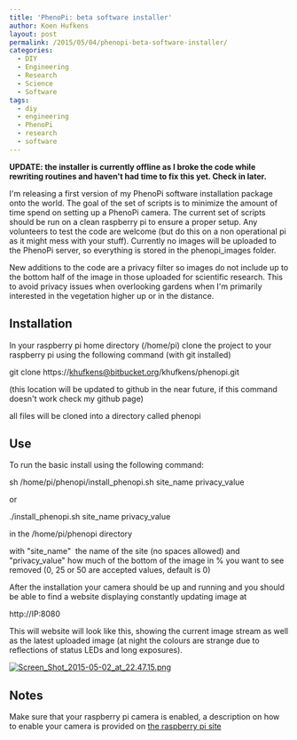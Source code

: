 ```yaml
---
title: 'PhenoPi: beta software installer'
author: Koen Hufkens
layout: post
permalink: /2015/05/04/phenopi-beta-software-installer/
categories:
  - DIY
  - Engineering
  - Research
  - Science
  - Software
tags:
  - diy
  - engineering
  - PhenoPi
  - research
  - software
---
```

<strong>UPDATE: the installer is currently offline as I broke the code while rewriting routines and haven't had time to fix this yet. Check in later.</strong>

I'm releasing a first version of my PhenoPi software installation package onto the world. The goal of the set of scripts is to minimize the amount of time spend on setting up a PhenoPi camera. The current set of scripts should be run on a clean raspberry pi to ensure a proper setup. Any volunteers to test the code are welcome (but do this on a non operational pi as it might mess with your stuff). Currently no images will be uploaded to the PhenoPi server, so everything is stored in the phenopi_images folder.

New additions to the code are a privacy filter so images do not include up to the bottom half of the image in those uploaded for scientific research. This to avoid privacy issues when overlooking gardens when I'm primarily interested in the vegetation higher up or in the distance.

## Installation

In your raspberry pi home directory (/home/pi) clone the project to your raspberry pi using the following command (with git installed)

git clone https://khufkens@bitbucket.org/khufkens/phenopi.git

(this location will be updated to github in the near future, if this command doesn't work check my github page)

all files will be cloned into a directory called phenopi

## Use

To run the basic install using the following command:

sh /home/pi/phenopi/install_phenopi.sh site_name privacy_value

or

./install_phenopi.sh site_name privacy_value

in the /home/pi/phenopi directory

with "site_name"  the name of the site (no spaces allowed) and "privacy_value" how much of the bottom of the image in % you want to see removed (0, 25 or 50 are accepted values, default is 0)

After the installation your camera should be up and running and you should be able to find a website displaying constantly updating image at

http://IP:8080

This will website will look like this, showing the current image stream as well as the latest uploaded image (at night the colours are strange due to reflections of status LEDs and long exposures).

[![Screen_Shot_2015-05-02_at_22.47.15.png](http://i.publiclab.org/system/images/photos/000/009/739/medium/Screen_Shot_2015-05-02_at_22.47.15.png)](http://i.publiclab.org/system/images/photos/000/009/739/original/Screen_Shot_2015-05-02_at_22.47.15.png)

## Notes

Make sure that your raspberry pi camera is enabled, a description on how to enable your camera is provided on [the raspberry pi site](https://www.raspberrypi.org/documentation/usage/camera/)